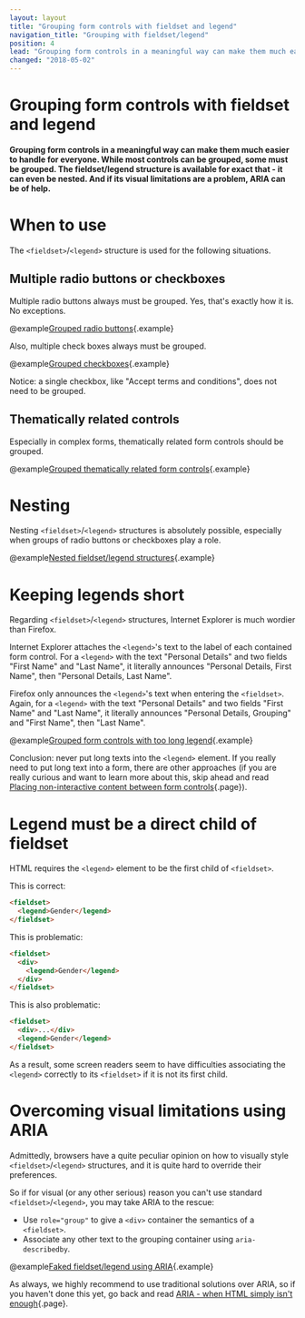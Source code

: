 ```yaml
---
layout: layout
title: "Grouping form controls with fieldset and legend"
navigation_title: "Grouping with fieldset/legend"
position: 4
lead: "Grouping form controls in a meaningful way can make them much easier to handle for everyone. While most controls can be grouped, some must be grouped. The fieldset/legend structure is available for exact that - it can even be nested. And if its visual limitations are a problem, ARIA can be of help."
changed: "2018-05-02"
---
```


# Grouping form controls with fieldset and legend

**Grouping form controls in a meaningful way can make them much easier to handle for everyone. While most controls can be grouped, some must be grouped. The fieldset/legend structure is available for exact that - it can even be nested. And if its visual limitations are a problem, ARIA can be of help.**

# When to use

The `<fieldset>`/`<legend>` structure is used for the following situations.

## Multiple radio buttons or checkboxes

Multiple radio buttons always must be grouped. Yes, that's exactly how it is. No exceptions.

@example[Grouped radio buttons](grouped-radio-buttons){.example}

Also, multiple check boxes always must be grouped.

@example[Grouped checkboxes](grouped-checkboxes){.example}

Notice: a single checkbox, like "Accept terms and conditions", does not need to be grouped.

## Thematically related controls

Especially in complex forms, thematically related form controls should be grouped.

@example[Grouped thematically related form controls](grouped-thematically-related-form-controls){.example}

# Nesting

Nesting `<fieldset>`/`<legend>` structures is absolutely possible, especially when groups of radio buttons or checkboxes play a role.

@example[Nested fieldset/legend structures](nested-fieldsetlegend-structures){.example}

# Keeping legends short

Regarding `<fieldset>`/`<legend>` structures, Internet Explorer is much wordier than Firefox.

Internet Explorer attaches the `<legend>`'s text to the label of each contained form control. For a `<legend>` with the text "Personal Details" and two fields "First Name" and "Last Name", it literally announces "Personal Details, First Name", then "Personal Details, Last Name".

Firefox only announces the `<legend>`'s text when entering the `<fieldset>`. Again, for a `<legend>` with the text "Personal Details" and two fields "First Name" and "Last Name", it literally announces "Personal Details, Grouping" and "First Name", then "Last Name".

@example[Grouped form controls with too long legend](grouped-form-controls-with-too-long-legend){.example}

Conclusion: never put long texts into the `<legend>` element. If you really need to put long text into a form, there are other approaches (if you are really curious and want to learn more about this, skip ahead and read [Placing non-interactive content between form controls](/examples/forms/non-interactive-content){.page}).

# Legend must be a direct child of fieldset

HTML requires the `<legend>` element to be the first child of `<fieldset>`.

This is correct:

```html
<fieldset>
  <legend>Gender</legend>
</fieldset>
```

This is problematic:

```html
<fieldset>
  <div>
    <legend>Gender</legend>
  </div>
</fieldset>
```

This is also problematic:

```html
<fieldset>
  <div>...</div>
  <legend>Gender</legend>
</fieldset>
```

As a result, some screen readers seem to have difficulties associating the `<legend>` correctly to its `<fieldset>` if it is not its first child.

# Overcoming visual limitations using ARIA

Admittedly, browsers have a quite peculiar opinion on how to visually style `<fieldset>`/`<legend>` structures, and it is quite hard to override their preferences.

So if for visual (or any other serious) reason you can't use standard `<fieldset>`/`<legend>`, you may take ARIA to the rescue:

- Use `role="group"` to give a `<div>` container the semantics of a `<fieldset>`.
- Associate any other text to the grouping container using `aria-describedby`.

@example[Faked fieldset/legend using ARIA](faked-fieldsetlegend-using-aria){.example}

As always, we highly recommend to use traditional solutions over ARIA, so if you haven't done this yet, go back and read [ARIA - when HTML simply isn't enough](/knowledge/aria){.page}.